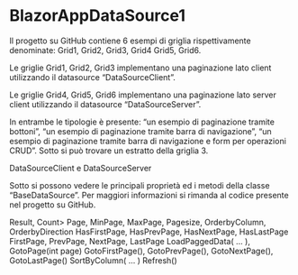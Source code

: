# BlazorAppDataSource1

Il progetto su GitHub contiene 6 esempi di griglia rispettivamente denominate: Grid1, Grid2, Grid3, Grid4 Grid5, Grid6.
 
Le griglie Grid1, Grid2, Grid3 implementano una paginazione lato client utilizzando il datasource “DataSourceClient”.
 
Le griglie Grid4, Grid5, Grid6 implementano una paginazione lato server client utilizzando il datasource “DataSourceServer”.
 
In entrambe le tipologie è presente: “un esempio di paginazione tramite bottoni”, “un esempio di paginazione tramite barra di navigazione”,  “un esempio di paginazione tramite barra di navigazione e form per operazioni CRUD”. Sotto si può trovare un estratto della griglia 3.
 
DataSourceClient e DataSourceServer
 
Sotto si possono vedere le principali proprietà ed i metodi della classe “BaseDataSource”. Per maggiori informazioni si rimanda al codice presente nel progetto su GitHub.
   
Result, Count>
Page, MinPage, MaxPage, Pagesize, OrderbyColumn, OrderbyDirection
HasFirstPage, HasPrevPage, HasNextPage, HasLastPage
FirstPage, PrevPage, NextPage, LastPage
LoadPaggedData( … ), GotoPage(int page)
GotoFirstPage(), GotoPrevPage(), GotoNextPage(), GotoLastPage()
SortByColumn( … )
Refresh()
